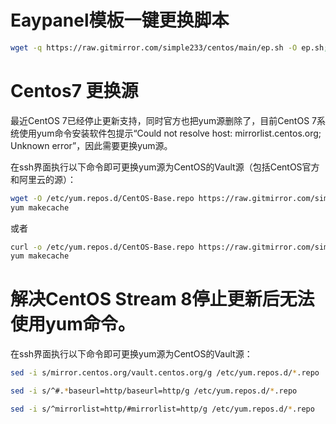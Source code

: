 # Eaypanel模板一键更换脚本
```bash
wget -q https://raw.gitmirror.com/simple233/centos/main/ep.sh -O ep.sh;sh ep.sh
```
# Centos7 更换源

最近CentOS 7已经停止更新支持，同时官方也把yum源删除了，目前CentOS 7系统使用yum命令安装软件包提示“Could not resolve host: mirrorlist.centos.org; Unknown error”，因此需要更换yum源。

在ssh界面执行以下命令即可更换yum源为CentOS的Vault源（包括CentOS官方和阿里云的源）：
```bash
wget -O /etc/yum.repos.d/CentOS-Base.repo https://raw.gitmirror.com/simple233/centos/main/Centos-7.repo
yum makecache
```
或者
```bash
curl -o /etc/yum.repos.d/CentOS-Base.repo https://raw.gitmirror.com/simple233/centos/main/Centos-7.repo
yum makecache
```

# 解决CentOS Stream 8停止更新后无法使用yum命令。

在ssh界面执行以下命令即可更换yum源为CentOS的Vault源：
```bash
sed -i s/mirror.centos.org/vault.centos.org/g /etc/yum.repos.d/*.repo
```
```bash
sed -i s/^#.*baseurl=http/baseurl=http/g /etc/yum.repos.d/*.repo
```
```bash
sed -i s/^mirrorlist=http/#mirrorlist=http/g /etc/yum.repos.d/*.repo
```

